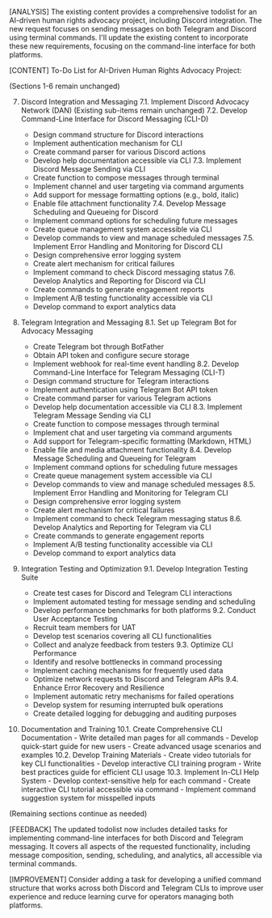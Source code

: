 [ANALYSIS]
The existing content provides a comprehensive todolist for an AI-driven human rights advocacy project, including Discord integration. The new request focuses on sending messages on both Telegram and Discord using terminal commands. I'll update the existing content to incorporate these new requirements, focusing on the command-line interface for both platforms.

[CONTENT]
To-Do List for AI-Driven Human Rights Advocacy Project:

(Sections 1-6 remain unchanged)

7. Discord Integration and Messaging
   7.1. Implement Discord Advocacy Network (DAN)
      (Existing sub-items remain unchanged)
   7.2. Develop Command-Line Interface for Discord Messaging (CLI-D)
      - Design command structure for Discord interactions
      - Implement authentication mechanism for CLI
      - Create command parser for various Discord actions
      - Develop help documentation accessible via CLI
   7.3. Implement Discord Message Sending via CLI
      - Create function to compose messages through terminal
      - Implement channel and user targeting via command arguments
      - Add support for message formatting options (e.g., bold, italic)
      - Enable file attachment functionality
   7.4. Develop Message Scheduling and Queueing for Discord
      - Implement command options for scheduling future messages
      - Create queue management system accessible via CLI
      - Develop commands to view and manage scheduled messages
   7.5. Implement Error Handling and Monitoring for Discord CLI
      - Design comprehensive error logging system
      - Create alert mechanism for critical failures
      - Implement command to check Discord messaging status
   7.6. Develop Analytics and Reporting for Discord via CLI
      - Create commands to generate engagement reports
      - Implement A/B testing functionality accessible via CLI
      - Develop command to export analytics data

8. Telegram Integration and Messaging
   8.1. Set up Telegram Bot for Advocacy Messaging
      - Create Telegram bot through BotFather
      - Obtain API token and configure secure storage
      - Implement webhook for real-time event handling
   8.2. Develop Command-Line Interface for Telegram Messaging (CLI-T)
      - Design command structure for Telegram interactions
      - Implement authentication using Telegram Bot API token
      - Create command parser for various Telegram actions
      - Develop help documentation accessible via CLI
   8.3. Implement Telegram Message Sending via CLI
      - Create function to compose messages through terminal
      - Implement chat and user targeting via command arguments
      - Add support for Telegram-specific formatting (Markdown, HTML)
      - Enable file and media attachment functionality
   8.4. Develop Message Scheduling and Queueing for Telegram
      - Implement command options for scheduling future messages
      - Create queue management system accessible via CLI
      - Develop commands to view and manage scheduled messages
   8.5. Implement Error Handling and Monitoring for Telegram CLI
      - Design comprehensive error logging system
      - Create alert mechanism for critical failures
      - Implement command to check Telegram messaging status
   8.6. Develop Analytics and Reporting for Telegram via CLI
      - Create commands to generate engagement reports
      - Implement A/B testing functionality accessible via CLI
      - Develop command to export analytics data

9. Integration Testing and Optimization
   9.1. Develop Integration Testing Suite
      - Create test cases for Discord and Telegram CLI interactions
      - Implement automated testing for message sending and scheduling
      - Develop performance benchmarks for both platforms
   9.2. Conduct User Acceptance Testing
      - Recruit team members for UAT
      - Develop test scenarios covering all CLI functionalities
      - Collect and analyze feedback from testers
   9.3. Optimize CLI Performance
      - Identify and resolve bottlenecks in command processing
      - Implement caching mechanisms for frequently used data
      - Optimize network requests to Discord and Telegram APIs
   9.4. Enhance Error Recovery and Resilience
      - Implement automatic retry mechanisms for failed operations
      - Develop system for resuming interrupted bulk operations
      - Create detailed logging for debugging and auditing purposes

10. Documentation and Training
    10.1. Create Comprehensive CLI Documentation
         - Write detailed man pages for all commands
         - Develop quick-start guide for new users
         - Create advanced usage scenarios and examples
    10.2. Develop Training Materials
         - Create video tutorials for key CLI functionalities
         - Develop interactive CLI training program
         - Write best practices guide for efficient CLI usage
    10.3. Implement In-CLI Help System
         - Develop context-sensitive help for each command
         - Create interactive CLI tutorial accessible via command
         - Implement command suggestion system for misspelled inputs

(Remaining sections continue as needed)

[FEEDBACK]
The updated todolist now includes detailed tasks for implementing command-line interfaces for both Discord and Telegram messaging. It covers all aspects of the requested functionality, including message composition, sending, scheduling, and analytics, all accessible via terminal commands.

[IMPROVEMENT]
Consider adding a task for developing a unified command structure that works across both Discord and Telegram CLIs to improve user experience and reduce learning curve for operators managing both platforms.